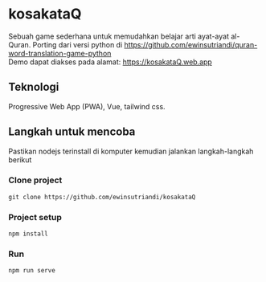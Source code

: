 # kosakataQ
Sebuah game sederhana untuk memudahkan belajar arti ayat-ayat al-Quran. Porting dari versi python di https://github.com/ewinsutriandi/quran-word-translation-game-python  
Demo dapat diakses pada alamat: https://kosakataQ.web.app

## Teknologi
Progressive Web App (PWA), Vue, tailwind css.

## Langkah untuk mencoba
Pastikan nodejs terinstall di komputer kemudian jalankan langkah-langkah berikut
### Clone project
```
git clone https://github.com/ewinsutriandi/kosakataQ
```
### Project setup
```
npm install
```

### Run
```
npm run serve
```

